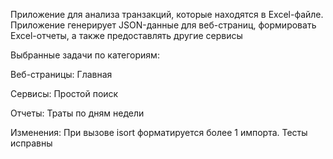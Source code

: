 Приложение для анализа транзакций, которые находятся в Excel-файле. 
Приложение генерирует JSON-данные для веб-страниц, формировать Excel-отчеты, 
а также предоставлять другие сервисы

Выбранные задачи по категориям: 

Веб-страницы:
Главная

Сервисы:
Простой поиск

Отчеты:
Траты по дням недели

Изменения: 
При вызове isort форматируется более 1 импорта.
Тесты исправны